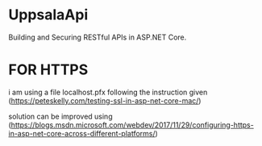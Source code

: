 # UppsalaApi
Building and Securing RESTful APIs in ASP.NET Core.

# FOR HTTPS
i am using a file localhost.pfx following the instruction given (https://peteskelly.com/testing-ssl-in-asp-net-core-mac/)

solution can be improved using (https://blogs.msdn.microsoft.com/webdev/2017/11/29/configuring-https-in-asp-net-core-across-different-platforms/)